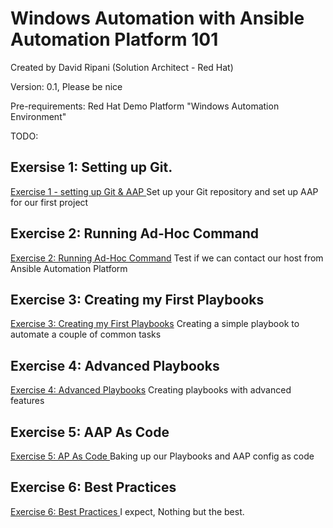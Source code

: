 # Windows Automation with Ansible Automation Platform 101
Created by David Ripani (Solution Architect - Red Hat) 

Version: 0.1, Please be nice

Pre-requirements: Red Hat Demo Platform "Windows Automation Environment"

TODO:

## Exersise 1: Setting up Git.
[Exercise 1 - setting up Git & AAP ](exercise1.md) Set up your Git repository and set up AAP for our first project
## Exercise 2: Running Ad-Hoc Command
[Exercise 2: Running Ad-Hoc Command](exercise2.md) Test if we can contact our host from Ansible Automation Platform
## Exercise 3: Creating my First Playbooks
[Exercise 3: Creating my First Playbooks](exercise3.md) Creating a simple playbook to automate a couple of common tasks
## Exercise 4: Advanced Playbooks
[Exercise 4: Advanced Playbooks](exercise4.md) Creating playbooks with advanced features
## Exercise 5: AAP As Code 
[Exercise 5: AP As Code ](exercise5.md) Baking up our Playbooks and AAP config as code
## Exercise 6: Best Practices 
[Exercise 6: Best Practices ](exercise6.md) I expect, Nothing but the best.  
